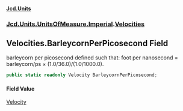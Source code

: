 #### [Jcd.Units](index 'index')
### [Jcd.Units.UnitsOfMeasure.Imperial](Jcd.Units.UnitsOfMeasure.Imperial 'Jcd.Units.UnitsOfMeasure.Imperial').[Velocities](Velocities 'Jcd.Units.UnitsOfMeasure.Imperial.Velocities')

## Velocities.BarleycornPerPicosecond Field

barleycorn per picosecond defined such that: foot per nanosecond = barleycorn/ps × (1.0/36.0)/(1.0/1000.0).

```csharp
public static readonly Velocity BarleycornPerPicosecond;
```

#### Field Value
[Velocity](Velocity 'Jcd.Units.UnitTypes.Velocity')